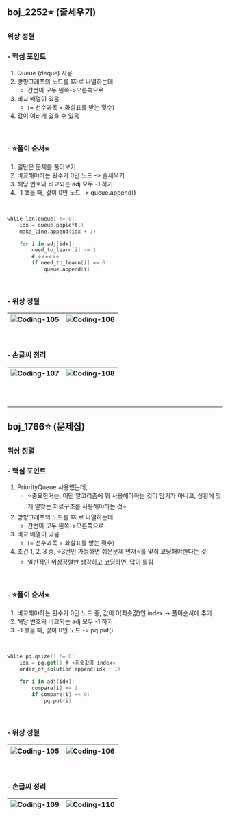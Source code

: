 ## boj_2252⭐️ (줄세우기)
### 위상 정렬


### - 핵심 포인트
1. Queue (deque) 사용
2. 방향그래프의 노드를 1자로 나열하는데
   - 간선이 모두 왼쪽->오른쪽으로 
3. 비교 배열이 있음
   - (= 선수과목  = 화살표를 받는 횟수) 
4. 값이 여러개 있을 수 있음
   
<br>

### - ⭐️풀이 순서⭐️
1. 일단은 문제를 풀어보기
2. 비교해야하는 횟수가 0인 노드 -> 줄세우기
3. 해당 번호와 비교되는 adj 모두 -1 하기
4. -1 했을 때, 값이 0인 노드 -> queue.append()

<br>

```swift
whlie len(queue) != 0:
    idx = queue.popleft()
    make_line.append(idx + 1)

    for i in adj[idx]:
        need_to_learn[i] -= 1
        # ⭐️⭐️⭐️⭐️⭐️⭐️
        if need_to_learn[i] == 0:
            queue.append(i)
```
<br>


### - 위상 정렬
![Coding-105](https://github.com/user-attachments/assets/4fa0951f-e756-4e83-9654-e7b365eb7132) | ![Coding-106](https://github.com/user-attachments/assets/2eb5ac84-c4ca-4d6e-b785-b7ea1fba924c)
--- | --- |


<br>



### - 손글씨 정리

 ![Coding-107](https://github.com/user-attachments/assets/45e5cb8d-3e56-4196-ad8e-40674d3ed58d) | ![Coding-108](https://github.com/user-attachments/assets/21e93fbd-1aa3-47cd-8f74-248b4e4e10ee)
--- | --- |






<br>
<br>

---------------------------------------


## boj_1766⭐️ (문제집)
### 위상 정렬


### - 핵심 포인트
1. PriorityQueue 사용했는데,
   - ⭐️중요한거는, 어떤 알고리즘에 뭐 사용해야하는 것이 암기가 아니고, 상황에 맞게 알맞는 자료구조를 사용해야하는 것⭐️
2. 방향그래프의 노드를 1자로 나열하는데
   - 간선이 모두 왼쪽->오른쪽으로 
3. 비교 배열이 있음
   - (= 선수과목  = 화살표를 받는 횟수) 
4. 조건 1, 2, 3 중, ⭐️3번인 가능하면 쉬운문제 먼저⭐️를 맞춰 코딩해야한다는 것!
   - 일반적인 위상정렬만 생각하고 코딩하면, 답이 틀림
   
<br>

### - ⭐️풀이 순서⭐️
1. 비교해야하는 횟수가 0인 노드 중, 값이 0(최솟값)인 index -> 풀이순서에 추가
2. 해당 번호와 비교되는 adj 모두 -1 하기
3. -1 했을 때, 값이 0인 노드 -> pq.put()

<br>

```swift
whlie pq.qsize() != 0:
    idx = pq.get() # ⭐️최솟값의 index⭐️
    order_of_solution.append(idx + 1)

    for i in adj[idx]:
        compare[i] += 1
        if compare[i] == 0:
            pq.put(i)
```
<br>


### - 위상 정렬
![Coding-105](https://github.com/user-attachments/assets/4fa0951f-e756-4e83-9654-e7b365eb7132) | ![Coding-106](https://github.com/user-attachments/assets/2eb5ac84-c4ca-4d6e-b785-b7ea1fba924c)
--- | --- |


<br>



### - 손글씨 정리
![Coding-109](https://github.com/user-attachments/assets/cc42afb9-4406-4bad-ac5d-0e166eb4410a) | ![Coding-110](https://github.com/user-attachments/assets/529d0e6d-180e-45e5-958d-7ead68e17397)
--- | --- |



